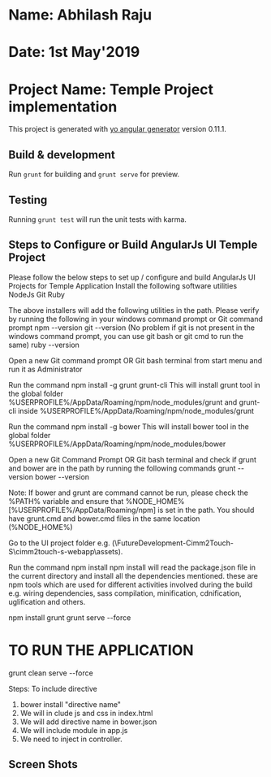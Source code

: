 # Name: Abhilash Raju
# Date: 1st May'2019
# Project Name: Temple Project implementation

This project is generated with [yo angular generator](https://github.com/yeoman/generator-angular)
version 0.11.1.

## Build & development

Run `grunt` for building and `grunt serve` for preview.

## Testing

Running `grunt test` will run the unit tests with karma.

## Steps to Configure or Build AngularJs UI Temple Project
Please follow the below steps to set up / configure and build AngularJs UI Projects for Temple Application
Install the following software utilities 
NodeJs
Git 
Ruby

The above installers will add the following utilities in the path. Please verify by running the following in your windows command prompt or Git command prompt
npm --version
git --version (No problem if git is not present in the windows command prompt, you can use git bash or git cmd  to run the same)
ruby --version

Open a new Git command prompt OR Git bash terminal from start menu and run it as Administrator

Run the command npm install -g grunt grunt-cli
This will install grunt tool in the global folder %USERPROFILE%/AppData/Roaming/npm/node_modules/grunt and grunt-cli inside %USERPROFILE%/AppData/Roaming/npm/node_modules/grunt

Run the command npm install -g bower
This will install bower tool in the global folder %USERPROFILE%/AppData/Roaming/npm/node_modules/bower

Open a new Git Command Prompt OR Git bash terminal and check if grunt and bower are in the path by running the following commands 
grunt --version
bower --version

Note: If bower and grunt are command cannot be run, please check the %PATH% variable and ensure that %NODE_HOME% [%USERPROFILE%/AppData/Roaming/npm] is set in the path. You should have grunt.cmd and bower.cmd files in the same location (%NODE_HOME%)

Go to the UI project folder e.g. (\FutureDevelopment-Cimm2Touch-S\cimm2touch-s-webapp\assets). 

Run the command npm install
npm install will read the package.json file in the current directory and install all the dependencies mentioned.
these are npm tools which are used for different activities involved during the build e.g. wiring dependencies, sass compilation, minification, cdnification, uglification and others.

npm install grunt
grunt serve --force

# TO RUN THE APPLICATION
grunt clean serve --force

Steps: To include directive

1. bower install "directive name"
2. We will in clude js and css in index.html
3. We will add directive name in bower.json
4. We will include module in app.js
5. We need to inject in controller.


## Screen Shots


